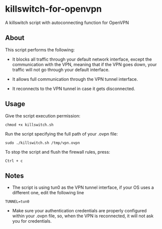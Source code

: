 # killswitch-for-openvpn
A killswitch script with autoconnecting function for OpenVPN

## About

This script performs the following:

* It blocks all traffic through your default network interface, except the communication with the VPN, meaning that if the VPN goes down, your traffic will not go through your default interface. 

* It allows full communication through the VPN tunnel interface.

* It reconnects to the VPN tunnel in case it gets disconnected.

## Usage

Give the script execution permission:

```shell
chmod +x killswitch.sh
```

Run the script specifying the full path of your .ovpn file:

```shell
sudo ./killswitch.sh /tmp/vpn.ovpn
```

To stop the script and flush the firewall rules, press:

```shell
Ctrl + c
```

## Notes

* The script is using tun0 as the VPN tunnel interface, if your OS uses a different one, edit the following line
```shell
TUNNEL=tun0
```

* Make sure your authentication credentials are properly configured within your .ovpn file, so, when the VPN is reconnected, it will not ask you for credentials.
